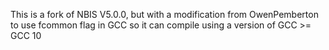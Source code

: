 This is a fork of NBIS V5.0.0, but with a modification from OwenPemberton to use fcommon flag in GCC so it can compile using a version of GCC >= GCC 10
